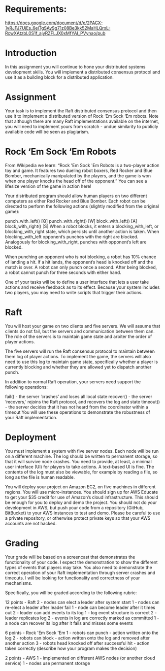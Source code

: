 
# Requirements:

https://docs.google.com/document/d/e/2PACX-1vRJFJ7UjEs_6elTgSAySg71z08Be3kk52MaHLQrxL-RcwXAtzbL0S1f_ajyRZFLJX0xMfYAI_PVynao/pub

# Introduction
In this assignment you will continue to hone your distributed systems development skills. You will implement a distributed consensus protocol and use it as a building block for a distributed application.

# Assignment
Your task is to implement the Raft distributed consensus protocol and then use it to implement a distributed version of Rock ‘Em Sock ‘Em robots. Note that although there are many Raft implementations available on the internet, you will need to implement yours from scratch - undue similarity to publicly available code will be seen as plagiarism.

# Rock ‘Em Sock ‘Em Robots
From Wikipedia we learn: “Rock 'Em Sock 'Em Robots is a two-player action toy and game. It features two dueling robot boxers, Red Rocker and Blue Bomber, mechanically manipulated by the players, and the game is won when one player knocks the head off of the opponent.” You can see a lifesize version of the game in action here!

Your distributed program should allow human players on two different computers as either Red Rocker and Blue Bomber. Each robot can be directed to perform the following actions (slightly modified from the original game):

punch_with_left() [Q]
punch_with_right() [W]
block_with_left() [A]
block_with_right() [S]
When a robot blocks, it enters a blocking_with_left, or blocking_with_right state, which persists until another action is taken. When blocking_with_left opponent’s punches with the right are blocked. Analogously for blocking_with_right, punches with opponent’s left are blocked.

When punching an opponent who is not blocking, a robot has 10% chance of landing a hit. If a hit lands, the opponent’s head is knocked off and the match is over. A robot can only punch once a second. After being blocked, a robot cannot punch for three seconds with either hand.

One of your tasks will be to define a user interface that lets a user take actions and receive feedback as to its effect. Because your system includes two players, you may need to write scripts that trigger their actions.

# Raft
You will host your game on two clients and five servers. We will assume that clients do not fail, but the servers and communication between them can. The role of the servers is to maintain game state and arbiter the order of player actions.

The five servers will run the Raft consensus protocol to maintain between them log of player actions. To implement the game, the servers will also need to use this log to maintain game state, specifically whether a player is currently blocking and whether they are allowed yet to dispatch another punch.

In addition to normal Raft operation, your servers need support the following operations:

fail() - the server ‘crashes’ and loses all local state
recover() - the server ‘recovers,’ rejoins the Raft protocol, and recovers the log and state
timeout() - the server decides that it has not heard from the coordinator within a timeout
You will use these operations to demonstrate the robustness of your Raft implementation.

# Deployment
You must implement a system with five server nodes. Each node will be run on a different machine. The log should be written to permanent storage, so that it will survive node crashes. You need to provide, at least, a minimal user interface (UI) for players to take actions. A text-based UI is fine. The contents of the log must also be viewable, for example by reading a file, so long as the file is human readable.

You will deploy your project on Amazon EC2, on five machines in different regions. You will use micro-instances. You should sign up for AWS Educate to get your $35 credit for use of Amazon’s cloud infrastructure. This should be enough for you to deploy and demo the project. You should not do your development in AWS, but push your code from a repository (GitHub, BitBucket) to your AWS instances to test and demo. Please be careful to use a private repository, or otherwise protect private keys so that your AWS accounts are not hacked.

# Grading
Your grade will be based on a screencast that demonstrates the functionality of your code. I expect the demonstration to show the different types of events that players may take. You also need to demonstrate the correct operation of your Raft implementation through server crashes and timeouts. I will be looking for functionality and correctness of your mechanisms.

Specifically, you will be graded according to the following rubric:

12 points - Raft
2 - nodes can elect a leader after system start
1 - nodes can re-elect a leader after leader fail
1 - node can become leader after it times out
2 - leader can add events to its log
1 - log event structure is correct
2 - leader replicates log
2 - events in log are correctly marked as committed
1 - a node can recover its log after it fails and misses some events

6 points - Rock 'Em Sock 'Em
1 - robots can punch - action written onto the log
2 - robots can block - action written onto the log and removed after another action
3 - robots head knocked off after successful hit - action taken correctly (describe how your program makes the decision)

2 points - AWS
1 - implemented on different AWS nodes (or another cloud service)
1 - nodes use permanent storage
